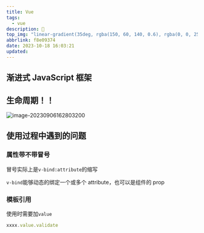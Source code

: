 ```yaml
---
title: Vue
tags:
  - vue
description: 🐖
top_img: "linear-gradient(35deg, rgba(150, 60, 140, 0.6), rgba(0, 0, 255, 0.3), rgba(128, 0, 128, 0.6), rgba(204, 0, 102, 0.6), rgba(100, 40, 100, 0.6))"
abbrlink: f8e09374
date: 2023-10-18 16:03:21
updated:
---
```


## 渐进式 JavaScript 框架

## 生命周期！！

![image-20230906162803200](https://cn.vuejs.org/assets/lifecycle.16e4c08e.png)

## 使用过程中遇到的问题

### 属性带不带冒号

冒号实际上是`v-bind:attribute`的缩写

`v-bind`能够动态的绑定一个或多个 attribute，也可以是组件的 prop

### 模板引用

使用时需要加`value`

```js
xxxx.value.validate
```

